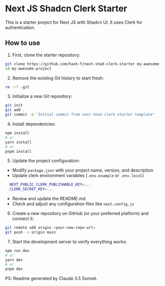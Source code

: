 # Next JS Shadcn Clerk Starter

This is a starter project for Next JS with Shadcn UI. It uses Clerk for authentication.

## How to use

1. First, clone the starter repository:

```bash
git clone https://github.com/hash-f/next-shad-clerk-starter my-awesome-project
cd my-awesome-project
```

2. Remove the existing Git history to start fresh:

```bash
rm -rf .git
```

3. Initialize a new Git repository:

```bash
git init
git add .
git commit -m "Initial commit from next-shad-clerk-starter template"
```

4. Install dependencies:

```bash
npm install
# or
yarn install
# or
pnpm install
```

5. Update the project configuration:

- Modify `package.json` with your project name, version, and description
- Update clerk environment variables (`.env.example` or `.env.local`)

```bash
  NEXT_PUBLIC_CLERK_PUBLISHABLE_KEY=...
  CLERK_SECRET_KEY=...
```

- Review and update the README.md
- Check and adjust any configuration files like `next.config.js`

6. Create a new repository on GitHub (or your preferred platform) and connect it:

```bash
git remote add origin <your-new-repo-url>
git push -u origin main
```

7. Start the development server to verify everything works:

```bash
npm run dev
# or
yarn dev
# or
pnpm dev
```

PS: Readme generated by Claude 3.5 Sonnet.
